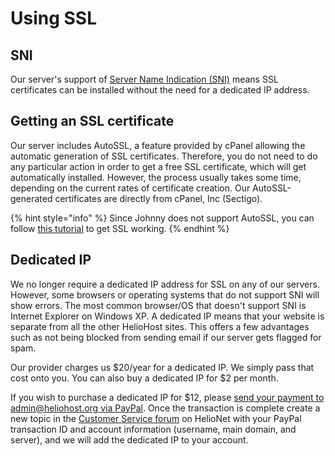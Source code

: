 # Using SSL

## SNI

Our server's support of [Server Name Indication \(SNI\)](https://en.wikipedia.org/wiki/Server_Name_Indication) means SSL certificates can be installed without the need for a dedicated IP address.

## Getting an SSL certificate

Our server includes AutoSSL, a feature provided by cPanel allowing the automatic generation of SSL certificates. Therefore, you do not need to do any particular action in order to get a free SSL certificate, which will get automatically installed. However, the process usually takes some time, depending on the current rates of certificate creation. Our AutoSSL-generated certificates are directly from cPanel, Inc \(Sectigo\).

{% hint style="info" %}
Since Johnny does not support AutoSSL, you can follow [this tutorial](johnny-ssl.md) to get SSL working.
{% endhint %}

## Dedicated IP

We no longer require a dedicated IP address for SSL on any of our servers. However, some browsers or operating systems that do not support SNI will show errors. The most common browser/OS that doesn't support SNI is Internet Explorer on Windows XP. A dedicated IP means that your website is separate from all the other HelioHost sites. This offers a few advantages such as not being blocked from sending email if our server gets flagged for spam.

Our provider charges us $20/year for a dedicated IP. We simply pass that cost onto you. You can also buy a dedicated IP for $2 per month.

If you wish to purchase a dedicated IP for $12, please [send your payment to admin@heliohost.org via PayPal](https://www.paypal.me/HelioHost). Once the transaction is complete create a new topic in the [Customer Service forum](http://www.helionet.org/index/forum/45-customer-service/) on HelioNet with your PayPal transaction ID and account information \(username, main domain, and server\), and we will add the dedicated IP to your account.

